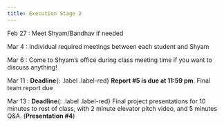 ```yaml
---
title: Execution Stage 2
---
```


Feb 27
: Meet Shyam/Bandhav if needed

Mar 4
: Individual required meetings between each student and Shyam

Mar 6
: Come to Shyam’s office during class meeting time if you want to discuss anything!

Mar 11
: **Deadline**{: .label .label-red} **Report #5 is due at 11:59 pm**. Final team report due

Mar 13
: **Deadline**{: .label .label-red}  Final project presentations for 10 minutes to rest of class, with 2 minute elevator pitch video, and 5 minutes Q&A. (**Presentation #4**)

<!-- Oct 7
: [Resizing Arrays](#)
  : [2.4](#), [2.5](#)

Oct 8
: **Lab**{: .label .label-purple } [Resizing Arrays](#)

Oct 9
: [Runtime Analysis](#)
  : [8.1](#), [8.2](#), [8.3](#), [8.4](#)
: **HW 2 due**{: .label .label-red } -->

